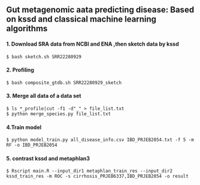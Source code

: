 ## Gut metagenomic aata predicting disease: Based on kssd and classical machine learning algorithms

#### 1. Download SRA data from NCBI and ENA ,then sketch data by kssd
```shell
$ bash sketch.sh SRR22280929
```

#### 2. Profiling
```shell
$ bash composite_gtdb.sh SRR22280929_sketch
```

#### 3. Merge all data of a data set
```shell
$ ls *_profile|cut -f1 -d"_" > file_list.txt
$ python merge_species.py file_list.txt
```

#### 4.Train model
```shell
$ python model_train.py all_disease_info.csv IBD_PRJEB2054.txt -f 5 -m RF -o IBD_PRJEB2054
```

#### 5. contrast kssd and metaphlan3
```shell
$ Rscript main.R --input_dir1 metaphlan_train_res --input_dir2 kssd_train_res -m ROC -s cirrhosis_PRJEB6337,IBD_PRJEB2054 -o result
```
